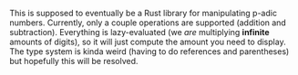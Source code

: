 This is supposed to eventually be a Rust library for manipulating p-adic numbers. Currently, only a couple operations are supported (addition and subtraction). Everything is lazy-evaluated (we _are_ multiplying **infinite** amounts of digits), so it will just compute the amount you need to display. The type system is kinda weird (having to do references and parentheses) but hopefully this will be resolved.

